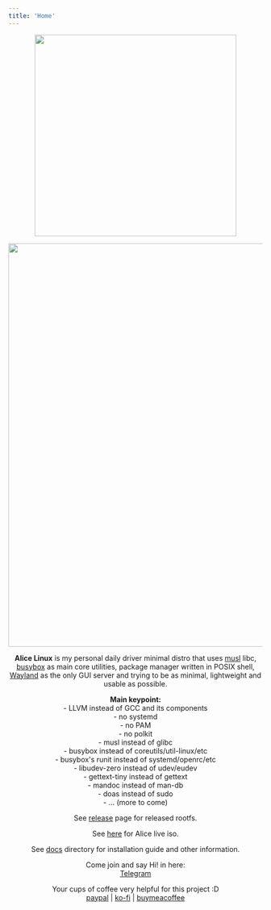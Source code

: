 ```yaml
---
title: 'Home'
---
```

<p align="center">
	<img src="https://codeberg.org/emmett1/alicelinux/raw/branch/main/files/AliceLinux.png" width="400"/>
</p>

<p align="center">
	<img src="https://codeberg.org/emmett1/alicelinux/raw/branch/main/files/grimshot-240524-234840.png" width="800"/>
</p>

<p align="center">
	<b>Alice Linux</b> is my personal daily driver minimal distro that uses <a href="https://musl.libc.org/">musl</a> libc, <a href="https://www.busybox.net/">busybox</a> as main core utilities, package manager written in POSIX shell, <a href="https://wayland.freedesktop.org/">Wayland</a> as the only GUI server and trying to be as minimal, lightweight and usable as possible.
</p>

<p align="center"><b>Main keypoint:</b></br>
- LLVM instead of GCC and its components</br>
- no systemd</br>
- no PAM</br>
- no polkit</br>
- musl instead of glibc</br>
- busybox instead of coreutils/util-linux/etc</br>
- busybox's runit instead of systemd/openrc/etc</br>
- libudev-zero instead of udev/eudev</br>
- gettext-tiny instead of gettext</br>
- mandoc instead of man-db</br>
- doas instead of sudo</br>
- ... (more to come)</p>

<p align="center">
    See <a href="https://codeberg.org/emmett1/alicelinux/releases">release</a> page for released rootfs.
</p>

<p align="center">
    See <a href="https://sourceforge.net/projects/alice-linux/files/iso/">here</a> for Alice live iso.
</p>

<p align="center">
    See <a href="https://codeberg.org/emmett1/alicelinux/src/branch/main/docs">docs</a> directory for installation guide and other information.
</p>

<p align="center">
    Come join and say Hi! in here:</br>
    <a href="https://t.me/alicelinux">Telegram</a>
</p>

<p align="center">
	Your cups of coffee very helpful for this project :D</br>
    <a href="https://paypal.me/syazwanemmett">paypal</a> | <a href="https://ko-fi.com/emmett1">ko-fi</a> | <a href="https://buymeacoffee.com/emmett1">buymeacoffee</a>
</p>
